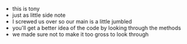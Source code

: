 * this is tony <a-bowl-of-pasta>
* just as little side note
* I screwed us over so our main is a little jumbled
* you'll get a better idea of the code by looking through the methods
* we made sure not to make it too gross to look through
